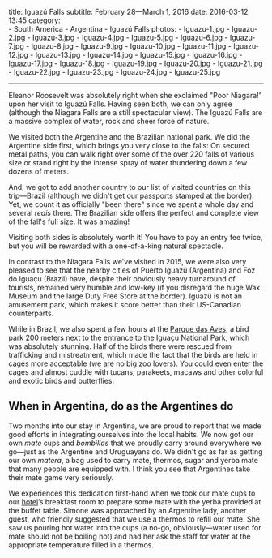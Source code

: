 title: Iguazú Falls
subtitle: February 28—March 1, 2016
date: 2016-03-12 13:45
category:	
    - South America
    - Argentina
    - Iguazú Falls
photos:
	- Iguazu-1.jpg
	- Iguazu-2.jpg
	- Iguazu-3.jpg
	- Iguazu-4.jpg
	- Iguazu-5.jpg
	- Iguazu-6.jpg
	- Iguazu-7.jpg
	- Iguazu-8.jpg
	- Iguazu-9.jpg
	- Iguazu-10.jpg
	- Iguazu-11.jpg
	- Iguazu-12.jpg
	- Iguazu-13.jpg
	- Iguazu-14.jpg
	- Iguazu-15.jpg
	- Iguazu-16.jpg
	- Iguazu-17.jpg
	- Iguazu-18.jpg
	- Iguazu-19.jpg
	- Iguazu-20.jpg
	- Iguazu-21.jpg
	- Iguazu-22.jpg
	- Iguazu-23.jpg
	- Iguazu-24.jpg
	- Iguazu-25.jpg
   
---

Eleanor Roosevelt was absolutely right when she exclaimed "Poor Niagara!" upon her visit to Iguazú Falls. Having seen both, we can only agree (although the Niagara Falls are a still spectacular view). The Iguazú Falls are a massive complex of water, rock and sheer force of nature. 

We visited both the Argentine and the Brazilian national park. We did the Argentine side first, which brings you very close to the falls: On secured metal paths, you can walk right over some of the over 220 falls of various size or stand right by the intense spray of water thundering down a few dozens of meters.

And, we got to add another country to our list of visited countries on this trip—Brazil (although we didn't get our passports stamped at the border). Yet, we count it as officially "been there" since we spent a whole day and several *reais* there. The Brazilian side offers the perfect and complete view of the fall's full size. It was amazing! 

Visiting both sides is absolutely worth it! You have to pay an entry fee twice, but you will be rewarded with a one-of-a-king natural spectacle.

In contrast to the Niagara Falls we've visited in 2015, we were also very pleased to see that the nearby cities of Puerto Iguazú (Argentina) and Foz do Iguaçu (Brazil) have, despite their obviously heavy turnaround of tourists, remained very humble and low-key (if you disregard the huge Wax Museum and the large Duty Free Store at the border). Iguazú is not an amusement park, which makes it score better than their US-Canadian counterparts.

While in Brazil, we also spent a few hours at the [Parque das Aves](http://www.parquedasaves.com.br), a bird park 200 meters next to the entrance to the Iguaçu National Park, which was absolutely stunning. Half of the birds there were rescued from trafficking and mistreatment, which made the fact that the birds are held in cages more acceptable (we are no big zoo lovers). You could even enter the cages and almost cuddle with tucans, parakeets, macaws and other colorful and exotic birds and butterflies.


## When in Argentina, do as the Argentines do

Two months into our stay in Argentina, we are proud to report that we made good efforts in integrating ourselves into the local habits. We now got our own *mate* cups and *bombillas* that we proudly carry around everywhere we go—just as the Argentine and Uruguayans do. We didn't go as far as getting our own *matera*, a bag used to carry mate, thermos, sugar and yerba mate that many people are equipped with. I think you see that Argentines take their mate game very seriously.

We experiences this dedication first-hand when we took our mate cups to our [hotel](http://www.hotelsaintgeorge.com)’s breakfast room to prepare some mate with the yerba provided at the buffet table. Simone was approached by an Argentine lady, another guest, who friendly suggested that we use a thermos to refill our mate. She saw us pouring hot water into the cups (a no-go, obviously—water used for mate should not be boiling hot) and had her ask the staff for water at the appropriate temperature filled in a thermos.
